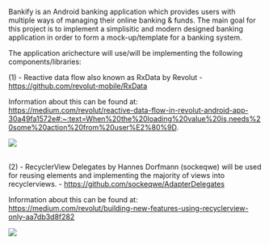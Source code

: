 Bankify is an Android banking application which provides users with multiple ways of managing their online banking & funds. 
The main goal for this project is to implement a simplisitic and modern designed banking application in order to form a mock-up/template for a banking system.

The application arichecture will use/will be implementing the following components/libraries:

(1) - Reactive data flow also known as RxData by Revolut - https://github.com/revolut-mobile/RxData

Information about this can be found at: https://medium.com/revolut/reactive-data-flow-in-revolut-android-app-30a49fa1572e#:~:text=When%20the%20loading%20value%20is,needs%20some%20action%20from%20user%E2%80%9D.

<img src="https://miro.medium.com/max/1050/1*CX3TivowEaA-bPLUwLb7Jg.png"/>
<br>
<br>

(2) - RecyclerView Delegates by Hannes Dorfmann (sockeqwe) will be used for reusing elements and implementing the majority of views into recyclerviews. - https://github.com/sockeqwe/AdapterDelegates

Information about this can be found at: https://medium.com/revolut/building-new-features-using-recyclerview-only-aa7db3d8f282

<img src="https://miro.medium.com/max/1050/0*NvuouBQwiXIG3bB5."/>
